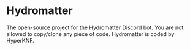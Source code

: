 # Hydromatter
The open-source project for the Hydromatter Discord bot.
You are not allowed to copy/clone any piece of code.
Hydromatter is coded by HyperKNF.